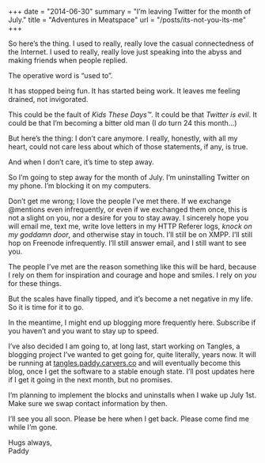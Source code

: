 +++
date = "2014-06-30"
summary = "I’m leaving Twitter for the month of July."
title = "Adventures in Meatspace"
url = "/posts/its-not-you-its-me"
+++

So here’s the thing. I used to really, really love the casual connectedness of the Internet. I used to really, really love just speaking into the abyss and making friends when people replied.

The operative word is “used to”.

It has stopped being fun. It has started being work. It leaves me feeling drained, not invigorated.

This could be the fault of _Kids These Days™_. It could be that _Twitter is evil_. It could be that I’m becoming a bitter old man (I _do_ turn 24 this month…)

But here’s the thing: I don’t care anymore. I really, honestly, with all my heart, could not care less about which of those statements, if any, is true.

And when I don’t care, it’s time to step away.

So I’m going to step away for the month of July. I’m uninstalling Twitter on my phone. I’m blocking it on my computers.

Don’t get me wrong; I love the people I’ve met there. If we exchange @mentions even infrequently, or even if we exchanged them once, this is not a slight on you, nor a desire for you to stay away. I sincerely hope you will email me, text me, write love letters in my HTTP Referer logs, _knock on my goddamn door_, and otherwise stay in touch. I’ll still be on XMPP. I’ll still hop on Freenode infrequently. I’ll still answer email, and I still want to see you.

The people I’ve met are the reason something like this will be hard, because I rely on them for inspiration and courage and hope and smiles. I rely on _you_ for these things.

But the scales have finally tipped, and it’s become a net negative in my life. So it is time for it to go.

In the meantime, I might end up blogging more frequently here. Subscribe if you haven’t and you want to stay up to speed.

I’ve also decided I am going to, at long last, start working on Tangles, a blogging project I’ve wanted to get going for, quite literally, years now. It will be running at [tangles.paddy.carvers.co](http://tangles.paddy.carvers.co) and will eventually become this blog, once I get the software to a stable enough state. I’ll post updates here if I get it going in the next month, but no promises.

I’m planning to implement the blocks and uninstalls when I wake up July 1st. Make sure we swap contact information by then.

I’ll see you all soon. Please be here when I get back. Please come find me while I’m gone.

Hugs always,  
Paddy
